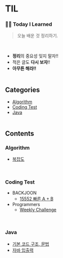 # TIL

### ✍🏻 **Today I Learned**
> 오늘 배운 것 정리하기.
<br>

- **정리**의 중요성 잊지 말자!!
- 적은 글도 **다시 보자**!!
- **아무튼 해라!!**
<br><br>

## Categories
- [Algorithm](#Algorithm)
- [Coding Test](#Coding-Test)
- [Java](#Java)
<br><br>

## Contents
### Algorithm
- [복잡도](https://github.com/Im-hass/TIL/blob/master/Algorithm/Complexity.md)
<br>

### Coding Test
- BACKJOON
  - [15552 빠른 A + B](https://github.com/Im-hass/TIL/blob/master/Coding%20Test/BACKJOON/15552.md)
- Programmers
  - [Weekly Challenge](https://github.com/Im-hass/TIL/tree/master/Coding%20Test/Programmers/Weekly%20Challenge)  
<br>

### Java
- [기본 코드 구조, 문법](https://github.com/Im-hass/TIL/blob/master/Java/01_Java.md)
- [자바 입출력](https://github.com/Im-hass/TIL/blob/master/Java/02_%EC%9E%85%EC%B6%9C%EB%A0%A5.md)  
